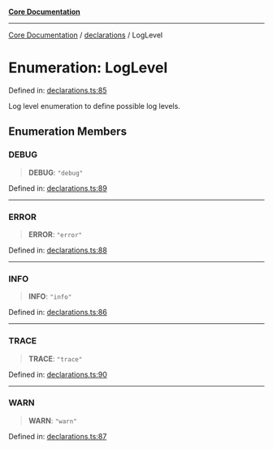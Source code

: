 [**Core Documentation**](../../README.md)

***

[Core Documentation](../../README.md) / [declarations](../README.md) / LogLevel

# Enumeration: LogLevel

Defined in: [declarations.ts:85](https://github.com/stonemjs/core/blob/b1f29857c7f1e529739f22d486494bed3b22d2c6/src/declarations.ts#L85)

Log level enumeration to define possible log levels.

## Enumeration Members

### DEBUG

> **DEBUG**: `"debug"`

Defined in: [declarations.ts:89](https://github.com/stonemjs/core/blob/b1f29857c7f1e529739f22d486494bed3b22d2c6/src/declarations.ts#L89)

***

### ERROR

> **ERROR**: `"error"`

Defined in: [declarations.ts:88](https://github.com/stonemjs/core/blob/b1f29857c7f1e529739f22d486494bed3b22d2c6/src/declarations.ts#L88)

***

### INFO

> **INFO**: `"info"`

Defined in: [declarations.ts:86](https://github.com/stonemjs/core/blob/b1f29857c7f1e529739f22d486494bed3b22d2c6/src/declarations.ts#L86)

***

### TRACE

> **TRACE**: `"trace"`

Defined in: [declarations.ts:90](https://github.com/stonemjs/core/blob/b1f29857c7f1e529739f22d486494bed3b22d2c6/src/declarations.ts#L90)

***

### WARN

> **WARN**: `"warn"`

Defined in: [declarations.ts:87](https://github.com/stonemjs/core/blob/b1f29857c7f1e529739f22d486494bed3b22d2c6/src/declarations.ts#L87)
